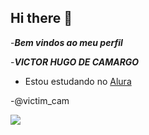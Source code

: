 ## Hi there 👋

-***Bem vindos ao meu perfil***

-***VICTOR HUGO DE CAMARGO***
- Estou estudando no [Alura](https://www.alura.com)

-@victim_cam



![](https://media.tenor.com/mCiM7CmGGI4AAAAM/naruto.gif
)
